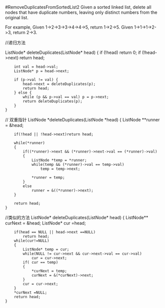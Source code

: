 #RemoveDuplicatesFromSortedList2
Given a sorted linked list, delete all nodes that have duplicate numbers, leaving only distinct numbers 
from the original list.

For example,
Given 1->2->3->3->4->4->5, return 1->2->5.
Given 1->1->1->2->3, return 2->3.






//递归方法

ListNode* deleteDuplicates(ListNode* head) {
        if (!head) return 0;
        if (!head->next) return head;

        int val = head->val;
        ListNode* p = head->next;

        if (p->val != val) {
            head->next = deleteDuplicates(p);
            return head;
        } else {
            while (p && p->val == val) p = p->next;
            return deleteDuplicates(p);
        }
    }


// 双重指针
ListNode *deleteDuplicates(ListNode *head) {
        ListNode **runner = &head;

        if(!head || !head->next)return head;

        while(*runner)
        {
            if((*runner)->next && (*runner)->next->val == (*runner)->val)
            {
                ListNode *temp = *runner;
                while(temp && (*runner)->val == temp->val)
                    temp = temp->next;

                *runner = temp;
            }
            else
                runner = &((*runner)->next);
        }

        return head;
    }

//类似的方法
ListNode* deleteDuplicates(ListNode* head) {
        ListNode** curNext = &head;
        ListNode* cur =head;
        
        if(head == NULL || head->next ==NULL)
            return head;
        while(cur!=NULL)
        {
            ListNode* temp = cur;
            while(NULL != cur->next && cur->next->val == cur->val)
                cur = cur->next;
            if( cur == temp)
            {
                *curNext = temp;
                curNext = &(*curNext)->next;
            }
            cur = cur->next;
        }
        *curNext =NULL;
        return head;
    }
